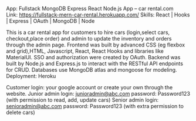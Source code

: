 App: Fullstack MongoDB Express React Node.js App – car rental.com   
Link: https://fullstack-mern-car-rental.herokuapp.com/
Skills: React | Hooks | Express | OAuth | MongoDB | Node 

This is a car rental app for customers to hire cars (login,select cars, checkout,place order) and admin to update the inventory and orders through the admin page.
Frontend was built by advanced CSS (eg flexbox and grid),HTML, Javascript, React, React Hooks and libraries like MaterialUI. 
SSO and authorization were created by OAuth. 
Backend was built by Node.js and Express.js to interact with the RESTful API endpoints for CRUD. 
Databases use MongoDB atlas and mongoose for modeling. 
Deployment: Heroku 

Customer login: your google account or create your own through the website.
Junior admin login: junioradmin@abc.com password: Password123  (with permission to read, add, update cars) 
Senior admin login: senioradmin@abc.com password: Password123 (with extra permission to delete cars) 
